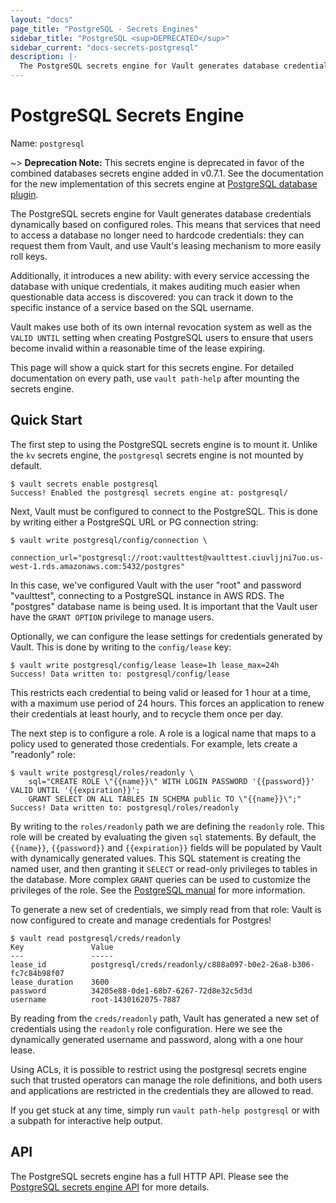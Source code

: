 ```yaml
---
layout: "docs"
page_title: "PostgreSQL - Secrets Engines"
sidebar_title: "PostgreSQL <sup>DEPRECATED</sup>"
sidebar_current: "docs-secrets-postgresql"
description: |-
  The PostgreSQL secrets engine for Vault generates database credentials to access PostgreSQL.
---
```


# PostgreSQL Secrets Engine

Name: `postgresql`

~> **Deprecation Note:** This secrets engine is deprecated in favor of the
combined databases secrets engine added in v0.7.1. See the documentation for
the new implementation of this secrets engine at
[PostgreSQL database plugin](/docs/secrets/databases/postgresql.html).

The PostgreSQL secrets engine for Vault generates database credentials
dynamically based on configured roles. This means that services that need
to access a database no longer need to hardcode credentials: they can request
them from Vault, and use Vault's leasing mechanism to more easily roll keys.

Additionally, it introduces a new ability: with every service accessing
the database with unique credentials, it makes auditing much easier when
questionable data access is discovered: you can track it down to the specific
instance of a service based on the SQL username.

Vault makes use both of its own internal revocation system as well as the
`VALID UNTIL` setting when creating PostgreSQL users to ensure that users
become invalid within a reasonable time of the lease expiring.

This page will show a quick start for this secrets engine. For detailed documentation
on every path, use `vault path-help` after mounting the secrets engine.

## Quick Start

The first step to using the PostgreSQL secrets engine is to mount it. Unlike the
`kv` secrets engine, the `postgresql` secrets engine is not mounted by default.

```text
$ vault secrets enable postgresql
Success! Enabled the postgresql secrets engine at: postgresql/
```

Next, Vault must be configured to connect to the PostgreSQL. This is done by
writing either a PostgreSQL URL or PG connection string:

```text
$ vault write postgresql/config/connection \
    connection_url="postgresql://root:vaulttest@vaulttest.ciuvljjni7uo.us-west-1.rds.amazonaws.com:5432/postgres"
```

In this case, we've configured Vault with the user "root" and password "vaulttest",
connecting to a PostgreSQL instance in AWS RDS. The "postgres" database name is being used.
It is important that the Vault user have the `GRANT OPTION` privilege to manage users.

Optionally, we can configure the lease settings for credentials generated
by Vault. This is done by writing to the `config/lease` key:

```
$ vault write postgresql/config/lease lease=1h lease_max=24h
Success! Data written to: postgresql/config/lease
```

This restricts each credential to being valid or leased for 1 hour
at a time, with a maximum use period of 24 hours. This forces an
application to renew their credentials at least hourly, and to recycle
them once per day.

The next step is to configure a role. A role is a logical name that maps
to a policy used to generated those credentials. For example, lets create
a "readonly" role:

```text
$ vault write postgresql/roles/readonly \
    sql="CREATE ROLE \"{{name}}\" WITH LOGIN PASSWORD '{{password}}' VALID UNTIL '{{expiration}}';
    GRANT SELECT ON ALL TABLES IN SCHEMA public TO \"{{name}}\";"
Success! Data written to: postgresql/roles/readonly
```

By writing to the `roles/readonly` path we are defining the `readonly` role.
This role will be created by evaluating the given `sql` statements. By
default, the `{{name}}`, `{{password}}` and `{{expiration}}` fields will be populated by
Vault with dynamically generated values. This SQL statement is creating
the named user, and then granting it `SELECT` or read-only privileges
to tables in the database. More complex `GRANT` queries can be used to
customize the privileges of the role. See the [PostgreSQL manual](http://www.postgresql.org/docs/9.4/static/sql-grant.html)
for more information.

To generate a new set of credentials, we simply read from that role:
Vault is now configured to create and manage credentials for Postgres!

```text
$ vault read postgresql/creds/readonly
Key               Value
---               -----
lease_id          postgresql/creds/readonly/c888a097-b0e2-26a8-b306-fc7c84b98f07
lease_duration    3600
password          34205e88-0de1-68b7-6267-72d8e32c5d3d
username          root-1430162075-7887
```

By reading from the `creds/readonly` path, Vault has generated a new
set of credentials using the `readonly` role configuration. Here we
see the dynamically generated username and password, along with a one
hour lease.

Using ACLs, it is possible to restrict using the postgresql secrets engine such
that trusted operators can manage the role definitions, and both
users and applications are restricted in the credentials they are
allowed to read.

If you get stuck at any time, simply run `vault path-help postgresql` or with a
subpath for interactive help output.

## API

The PostgreSQL secrets engine has a full HTTP API. Please see the
[PostgreSQL secrets engine API](/api/secret/postgresql/index.html) for more
details.
